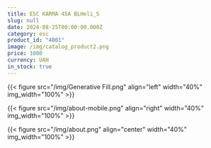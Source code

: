 ```yaml
---
title: ESC KARMA 45A BLHeli_S
slug: null
date: 2024-08-25T00:00:00.000Z
category: esc
product_id: "4001"
image: /img/catalog_product2.png
price: 1000
currency: UAH
in_stock: true
---
```



{{< figure src="/img/Generative Fill.png" align="left" width="40%" img_width="100%" >}}

{{< figure src="/img/about-mobile.png" align="right" width="40%" img_width="100%" >}}

{{< figure src="/img/about.png" align="center" width="40%" img_width="100%" >}}
